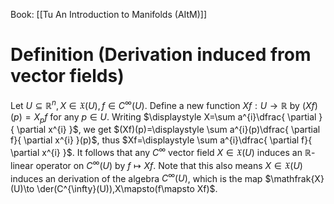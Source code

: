 Book: [[Tu An Introduction to Manifolds (AItM)]]
# Definition (Derivation induced from vector fields)
Let $U\subseteq \mathbb{R}^{n},X\in \mathfrak{X}(U),f\in C^{\infty}(U)$.
Define a new function $Xf:U\to \mathbb{R}$ by $(Xf)(p)=X_{p}f$ for any $p\in U$.
Writing $\displaystyle X=\sum a^{i}\dfrac{ \partial }{ \partial x^{i} }$, we get $(Xf)(p)=\displaystyle \sum a^{i}(p)\dfrac{ \partial f}{ \partial x^{i} }(p)$, thus $Xf=\displaystyle \sum a^{i}\dfrac{ \partial f}{ \partial x^{i} }$.
It follows that any $C^{\infty}$ vector field $X\in \mathfrak{X}(U)$ induces an $\mathbb{R}$-linear operator on $C^{\infty}(U)$ by $f\mapsto Xf$.
Note that this also means $X\in \mathfrak{X}(U)$ induces an derivation of the algebra $C^{\infty}(U)$, which is the map $\mathfrak{X}(U)\to \der(C^{\infty}(U)),X\mapsto(f\mapsto Xf)$.